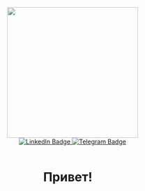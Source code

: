 
<div id="header" align="center">
  <img src="https://media.giphy.com/media/iPj5oRtJzQGxwzuCKV/giphy.gif" width="300"/>
</div>

<div id="badges" align="center">
  <a href="your-linkedin-URL">
    <img src="https://img.shields.io/badge/LinkedIn-blue?style=for-the-badge&logo=linkedin&logoColor=white" alt="LinkedIn Badge"/>
  </a>
  <a href="https://t.me/ilyaisko">
    <img src="https://img.shields.io/badge/Telegram-blue?style=for-the-badge&logo=telegram&logoColor=white" alt="Telegram Badge"/>
  </a>
</div>

<p align="center"><img src="https://komarev.com/ghpvc/?username=macroslav&style=flat-square&color=blue" alt=""/>
</p>

<h1>
  <p align="center">
    Привет! 
    <img src="https://media.giphy.com/media/hvRJCLFzcasrR4ia7z/giphy.gif" width="15px" height="30px"/>
  </p>
</h1>
